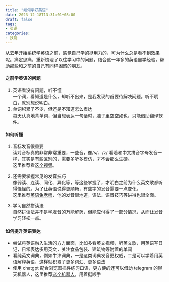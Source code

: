 ```yaml
---
title: "如何学好英语"
date: 2023-12-18T13:31:01+08:00
draft: false
tags:
- 英语
categories:
- 技能
---
```


从去年开始系统学英语之前，感觉自己学的挺用力的，可为什么总是看不到效果呢。痛定思痛，重新梳理了以往学习中的问题，结合这一年多的英语自学经验，帮助那些和之前的自己有同样困惑的朋友。
#### 之前学英语的问题
1. 英语看没有问题，听不懂  
一个词，看知道是什么，却听不出来，是我发现的首要待解决问题。听不明白，就别想说明白。
2. 单词积累了不少，但还是不知道怎么表达  
每天认真地背单词，但当想表达一句话时，脑子里空空如也，只能借助翻译软件。
#### 如何听懂
1. 音标发音很重要  
读对音标真的非常非常重要，一些音，像/s/、/z/ 看着和中文拼音字母发音一样，其实是有些区别的，需要多听多模仿，才不会那么生硬。  
这里推荐看[这个视频](https://www.youtube.com/watch?v=Pev_WNYRfZo&ab_channel=Vincent)。

2. 还需要掌握常见的发音技巧   
像弱读、连读、同化、异化等，等这些掌握了，才明白之前为什么英文歌都听得怪怪的。为了让英语说得更顺畅，有些字的发音需要一点变化。  
这里推荐[英语兔老师](https://www.youtube.com/@yingyutu)，他的发音很地道，语法、语音技巧等讲得也很全面。
3. 学习自然拼读法  
自然拼读法并不是学发音的万能解药，但能应付得了一部分情况，从而让发音学习轻松一点。
#### 如何提升英语表达
* 尝试将英语融入生活的方方面面，比如多看英文视频，听英文歌，用英语写日记，日常表达多用英文，关注食品包装、建筑物等附着的单词
* 看纯英文词典，例如牛津词典，一是这类词典发音更权威，二是可以学着用英语解释英语，这样就积累了更多词汇、更多语法
* 使用 chatgpt 配合浏览器插件练习口语，更方便的还可以借助 telegram 的聊天机器人，这里推荐[这个机器人](https://t.me/Stella_Lingo_bot)，用着挺顺手